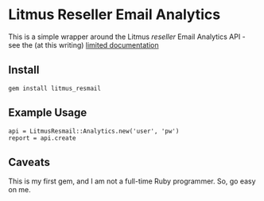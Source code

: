 
Litmus Reseller Email Analytics
===============================

This is a simple wrapper around the Litmus *reseller* Email Analytics API - 
see the (at this writing) 
[limited documentation](http://http://docs.litmus.com/w/page/31510574/Email%20Analytics%20SOAP%20API)

Install
-------
`gem install litmus_resmail`


Example Usage
-------------
    api = LitmusResmail::Analytics.new('user', 'pw')
    report = api.create

Caveats
-------
This is my first gem, and I am not a full-time Ruby programmer.  So, go
easy on me.
